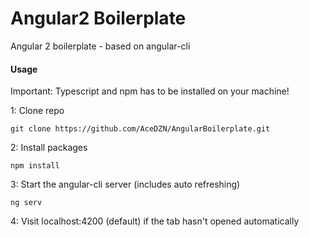 # Angular2 Boilerplate
Angular 2 boilerplate - based on angular-cli

#### Usage
Important: Typescript and npm has to be installed on your machine!

1: Clone repo
```
git clone https://github.com/AceDZN/AngularBoilerplate.git
```
2: Install packages
```
npm install
```
3: Start the angular-cli server (includes auto refreshing)
```
ng serv
```
4: Visit localhost:4200 (default) if the tab hasn't opened automatically
